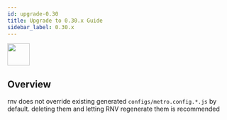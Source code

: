 ```yaml
---
id: upgrade-0.30
title: Upgrade to 0.30.x Guide
sidebar_label: 0.30.x
---
```


<img src="https://renative.org/img/ic_upgrade.png" width=50 height=50 />


## Overview

rnv does not override existing generated `configs/metro.config.*.js` by default.
deleting them and letting RNV regenerate them is recommended
